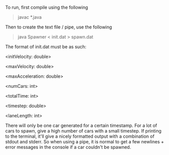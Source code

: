 To run, first compile using the following

> javac *.java

Then to create the text file / pipe, use the following

> java Spawner < init.dat > spawn.dat

The format of init.dat must be as such:

<initVelocity: double>

<maxVelocity: double>

<maxAcceleration: double>

<numCars: int>

<totalTime: int>

<timestep: double>

<laneLength: int>

There will only be one car generated for a certain timestamp. For a lot of cars to spawn, give a high number of cars
with a small timestep. If printing to the terminal, it'll give a nicely formatted output with a combination of stdout
and stderr. So when using a pipe, it is normal to get a few newlines + error messages in the console if a car couldn't
be spawned.

